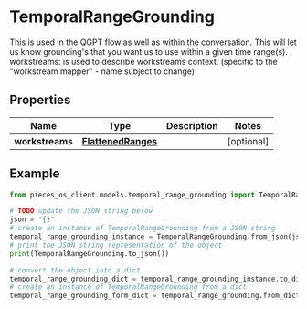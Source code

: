 # TemporalRangeGrounding

This is used in the QGPT flow as well as within the conversation.  This will let us know grounding's that you want us to use within a given time range(s).  workstreams: is used to describe workstreams context. (specific to the \"workstream mapper\" - name subject to change)

## Properties

Name | Type | Description | Notes
------------ | ------------- | ------------- | -------------
**workstreams** | [**FlattenedRanges**](FlattenedRanges) |  | [optional] 

## Example

```python
from pieces_os_client.models.temporal_range_grounding import TemporalRangeGrounding

# TODO update the JSON string below
json = "{}"
# create an instance of TemporalRangeGrounding from a JSON string
temporal_range_grounding_instance = TemporalRangeGrounding.from_json(json)
# print the JSON string representation of the object
print(TemporalRangeGrounding.to_json())

# convert the object into a dict
temporal_range_grounding_dict = temporal_range_grounding_instance.to_dict()
# create an instance of TemporalRangeGrounding from a dict
temporal_range_grounding_form_dict = temporal_range_grounding.from_dict(temporal_range_grounding_dict)
```


